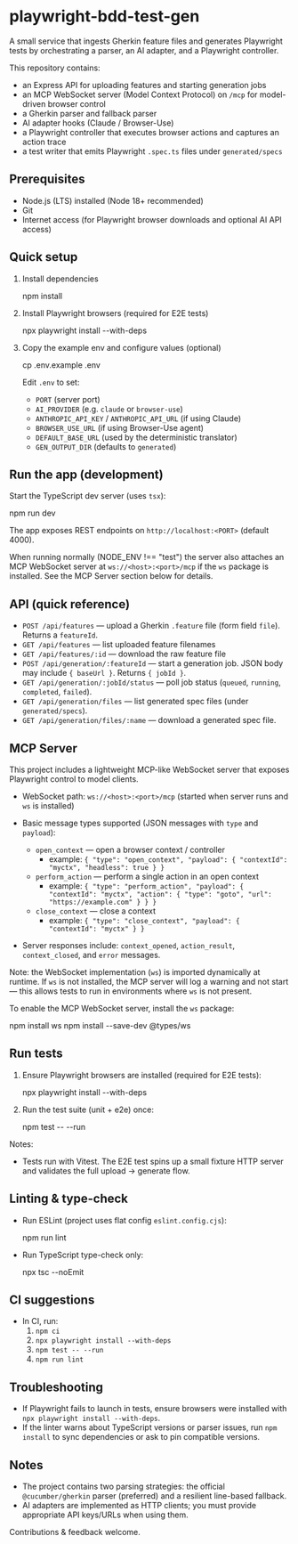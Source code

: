 # playwright-bdd-test-gen
A small service that ingests Gherkin feature files and generates Playwright tests by orchestrating a parser, an AI adapter, and a Playwright controller.

This repository contains:
- an Express API for uploading features and starting generation jobs
- an MCP WebSocket server (Model Context Protocol) on `/mcp` for model-driven browser control
- a Gherkin parser and fallback parser
- AI adapter hooks (Claude / Browser-Use)
- a Playwright controller that executes browser actions and captures an action trace
- a test writer that emits Playwright `.spec.ts` files under `generated/specs`


## Prerequisites
- Node.js (LTS) installed (Node 18+ recommended)
- Git
- Internet access (for Playwright browser downloads and optional AI API access)


## Quick setup
1. Install dependencies

   npm install

2. Install Playwright browsers (required for E2E tests)

   npx playwright install --with-deps

3. Copy the example env and configure values (optional)

   cp .env.example .env

   Edit `.env` to set:
   - `PORT` (server port)
   - `AI_PROVIDER` (e.g. `claude` or `browser-use`)
   - `ANTHROPIC_API_KEY` / `ANTHROPIC_API_URL` (if using Claude)
   - `BROWSER_USE_URL` (if using Browser-Use agent)
   - `DEFAULT_BASE_URL` (used by the deterministic translator)
   - `GEN_OUTPUT_DIR` (defaults to `generated`)


## Run the app (development)

Start the TypeScript dev server (uses `tsx`):

   npm run dev

The app exposes REST endpoints on `http://localhost:<PORT>` (default 4000).

When running normally (NODE_ENV !== "test") the server also attaches an MCP WebSocket server at `ws://<host>:<port>/mcp` if the `ws` package is installed. See the MCP Server section below for details.


## API (quick reference)
- `POST /api/features` — upload a Gherkin `.feature` file (form field `file`). Returns a `featureId`.
- `GET /api/features` — list uploaded feature filenames
- `GET /api/features/:id` — download the raw feature file
- `POST /api/generation/:featureId` — start a generation job. JSON body may include `{ baseUrl }`. Returns `{ jobId }`.
- `GET /api/generation/:jobId/status` — poll job status (`queued`, `running`, `completed`, `failed`).
- `GET /api/generation/files` — list generated spec files (under `generated/specs`).
- `GET /api/generation/files/:name` — download a generated spec file.


## MCP Server

This project includes a lightweight MCP-like WebSocket server that exposes Playwright control to model clients.

- WebSocket path: `ws://<host>:<port>/mcp` (started when server runs and `ws` is installed)
- Basic message types supported (JSON messages with `type` and `payload`):
  - `open_context` — open a browser context / controller
    - example: `{ "type": "open_context", "payload": { "contextId": "myctx", "headless": true } }`
  - `perform_action` — perform a single action in an open context
    - example: `{ "type": "perform_action", "payload": { "contextId": "myctx", "action": { "type": "goto", "url": "https://example.com" } } }`
  - `close_context` — close a context
    - example: `{ "type": "close_context", "payload": { "contextId": "myctx" } }`

- Server responses include: `context_opened`, `action_result`, `context_closed`, and `error` messages.

Note: the WebSocket implementation (`ws`) is imported dynamically at runtime. If `ws` is not installed, the MCP server will log a warning and not start — this allows tests to run in environments where `ws` is not present.

To enable the MCP WebSocket server, install the `ws` package:

   npm install ws
   npm install --save-dev @types/ws


## Run tests

1. Ensure Playwright browsers are installed (required for E2E tests):

   npx playwright install --with-deps

2. Run the test suite (unit + e2e) once:

   npm test -- --run

Notes:
- Tests run with Vitest. The E2E test spins up a small fixture HTTP server and validates the full upload → generate flow.


## Linting & type-check

- Run ESLint (project uses flat config `eslint.config.cjs`):

   npm run lint

- Run TypeScript type-check only:

   npx tsc --noEmit


## CI suggestions
- In CI, run:
  1. `npm ci`
  2. `npx playwright install --with-deps`
  3. `npm test -- --run`
  4. `npm run lint`


## Troubleshooting
- If Playwright fails to launch in tests, ensure browsers were installed with `npx playwright install --with-deps`.
- If the linter warns about TypeScript versions or parser issues, run `npm install` to sync dependencies or ask to pin compatible versions.


## Notes
- The project contains two parsing strategies: the official `@cucumber/gherkin` parser (preferred) and a resilient line-based fallback.
- AI adapters are implemented as HTTP clients; you must provide appropriate API keys/URLs when using them.


Contributions & feedback welcome.
